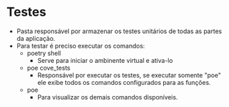 # Testes
- Pasta responsável por armazenar os testes unitários de todas as partes da aplicação.
- Para testar é preciso executar os comandos:
    - poetry shell
        - Serve para iniciar o ambinente virtual e ativa-lo
    - poe cove_tests
        - Responsável por executar os testes, se executar somente "poe" ele exibe todos os comandos configurados para as funções.
    - poe
        - Para visualizar os demais comandos disponíveis.